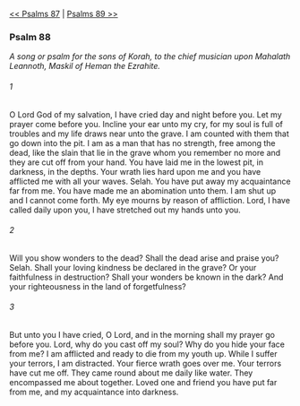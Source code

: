 [<< Psalms 87](Psalms%2087.md)  |  [Psalms 89 >>](Psalms%2089.md)

### Psalm 88

*A song or psalm for the sons of Korah, to the chief musician upon Mahalath Leannoth, Maskil of Heman the Ezrahite.*

###### 1
O Lord God of my salvation, I have cried day and night before you. Let my prayer come before you. Incline your ear unto my cry, for my soul is full of troubles and my life draws near unto the grave. I am counted with them that go down into the pit. I am as a man that has no strength, free among the dead, like the slain that lie in the grave whom you remember no more and they are cut off from your hand. You have laid me in the lowest pit, in darkness, in the depths. Your wrath lies hard upon me and you have afflicted me with all your waves. Selah. You have put away my acquaintance far from me. You have made me an abomination unto them. I am shut up and I cannot come forth. My eye mourns by reason of affliction. Lord, I have called daily upon you, I have stretched out my hands unto you.

###### 2
Will you show wonders to the dead? Shall the dead arise and praise you? Selah. Shall your loving kindness be declared in the grave? Or your faithfulness in destruction? Shall your wonders be known in the dark? And your righteousness in the land of forgetfulness?

###### 3
But unto you I have cried, O Lord, and in the morning shall my prayer go before you. Lord, why do you cast off my soul? Why do you hide your face from me? I am afflicted and ready to die from my youth up. While I suffer your terrors, I am distracted. Your fierce wrath goes over me. Your terrors have cut me off. They came round about me daily like water. They encompassed me about together. Loved one and friend you have put far from me, and my acquaintance into darkness.
